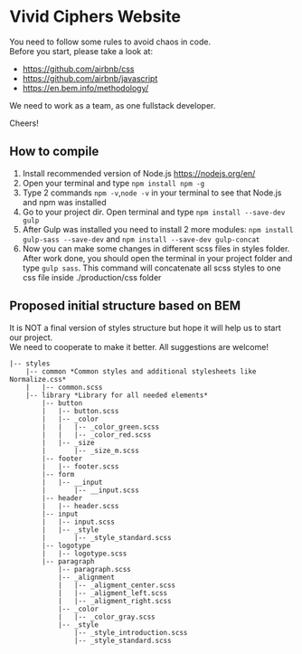 # Vivid Ciphers Website

You need to follow some rules to avoid chaos in code.  
Before you start, please take a look at:
* https://github.com/airbnb/css
* https://github.com/airbnb/javascript
* https://en.bem.info/methodology/

We need to work as a team, as one fullstack developer.  

Cheers!


## How to compile

1. Install recommended version of Node.js https://nodejs.org/en/  
2. Open your terminal and type ```npm install npm -g```  
3. Type 2 commands ```npm -v```,```node -v``` in your terminal to see that Node.js and npm was installed  
4. Go to your project dir. Open terminal and type ```npm install --save-dev gulp```  
5. After Gulp was installed you need to install 2 more modules: ```npm install gulp-sass --save-dev``` and ```npm install --save-dev gulp-concat```  
6. Now you can make some changes in different scss files in styles folder. After work done, you should open the terminal in your project folder and type ```gulp sass```. This command will concatenate all scss styles to one css file inside ./production/css folder  


## Proposed initial structure based on BEM

It is NOT a final version of styles structure but hope it will help us to start our project.  
We need to cooperate to make it better. All suggestions are welcome!  

```
|-- styles  
    |-- common *Common styles and additional stylesheets like Normalize.css*  
    |   |-- common.scss  
    |-- library *Library for all needed elements*  
        |-- button  
        |   |-- button.scss  
        |   |-- _color  
        |   |   |-- _color_green.scss  
        |   |   |-- _color_red.scss  
        |   |-- _size  
        |       |-- _size_m.scss  
        |-- footer  
        |   |-- footer.scss  
        |-- form  
        |   |-- __input  
        |       |-- __input.scss  
        |-- header  
        |   |-- header.scss  
        |-- input  
        |   |-- input.scss  
        |   |-- _style  
        |       |-- _style_standard.scss  
        |-- logotype  
        |   |-- logotype.scss  
        |-- paragraph  
            |-- paragraph.scss  
            |-- _alignment  
            |   |-- _aligment_center.scss  
            |   |-- _aligment_left.scss  
            |   |-- _aligment_right.scss  
            |-- _color  
            |   |-- _color_gray.scss  
            |-- _style  
                |-- _style_introduction.scss  
                |-- _style_standard.scss  
```
